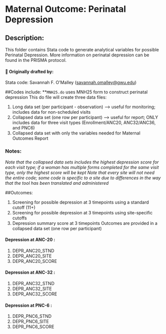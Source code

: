 # Maternal Outcome: Perinatal Depression

## Description:
This folder contains Stata code to generate analytical variables for possible Perinatal Depression. More information on perinatal depression can be found in the PRISMA protocol.

#### :pushpin: Originally drafted by:
Stata code: Savannah F. O'Malley (savannah.omalley@gwu.edu)

##Codes include:
**`MNH25.do` uses MNH25 form to construct perinatal depression
This do file will create three data files:
1. Long data set (per participant - observation) --> useful for monitoring; includes data for non-scheduled visits
2. Collapsed data set (one row per participant) --> useful for report; ONLY includes data for three visit types (Enrollment/ANC20, ANC32/ANC36, and PNC6)
3. Collapsed data set with only the variables needed for Maternal Outcomes Report

### Notes:
*Note that the collapsed data sets includes the highest depression score for each visit type; if a woman has multiple forms completed for the same visit type, only the highest score will be kept*
*Note that every site will not need the entire code; some code is specific to a site due to differences in the way that the tool has been translated and administered*

##Outcomes:
1. Screening for possible depression at 3 timepoints using a standard cutoff (11+)
2. Screening for possible depression at 3 timepoints using site-specific cutoffs
3. Depression summary score at 3 timepoints
Outcomes are provided in a collapsed data set (one row per participant)

#### Depression at ANC-20 : 
1. DEPR_ANC20_STND
2. DEPR_ANC20_SITE
3. DEPR_ANC20_SCORE 
#### Depression at ANC-32 : 
1. DEPR_ANC32_STND
2. DEPR_ANC32_SITE
3. DEPR_ANC32_SCORE 
#### Depression at PNC-6  : 
1. DEPR_PNC6_STND
2. DEPR_PNC6_SITE
3. DEPR_PNC6_SCORE 
